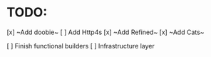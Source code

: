
# TODO:
[x] ~Add doobie~
[ ] Add Http4s
[x] ~Add Refined~
[x] ~Add Cats~

[ ] Finish functional builders
[ ] Infrastructure layer



